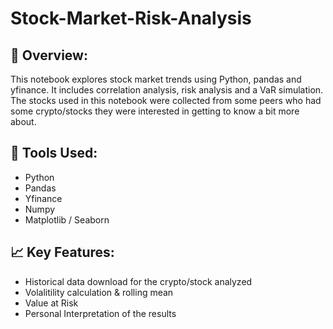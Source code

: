 # Stock-Market-Risk-Analysis

## 📁 Overview:

This notebook explores stock market trends using Python, pandas and yfinance. It includes correlation analysis, risk analysis and a VaR simulation. The stocks used in this notebook were collected from some peers who had some crypto/stocks they were interested in getting to know a bit more about. 

## 🧰 Tools Used:

- Python
- Pandas
- Yfinance
- Numpy
- Matplotlib / Seaborn

## 📈 Key Features:

- Historical data download for the crypto/stock analyzed
- Volalitility calculation & rolling mean
- Value at Risk
- Personal Interpretation of the results

  
